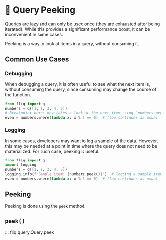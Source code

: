 # 🫣 Query Peeking

Queries are lazy and can only be used once (they are exhausted after being iterated).
While this provides a significant performance boost, it can be inconvenient in some cases.

Peeking is a way to look at items in a query, without consuming it.

## Common Use Cases

### Debugging

When debugging a query, it is often useful to see what the next item is, without
consuming the query, since consuming may change the course of the function.
```python
from fliq import q
numbers = q([1, 2, 3, 4, 5])
# Breakpoint here: dev takes a look at the next item using `numbers.peek()`
even = numbers.where(lambda x: x % 2 == 0)  # flow continues as usual
```

### Logging

In some cases, developers may want to log a sample of the data.
However, this may be needed at a point in time where the query does not need to be materialized.
For such case, peeking is useful.
```python
from fliq import q
import logging
numbers = q([1, 2, 3, 4, 5])
logging.info(f"Sample item: {numbers.peek()}")  # logging a sample item
even = numbers.where(lambda x: x % 2 == 0)  # flow continues as usual
```

## Peeking
Peeking is done using the `peek` method.

## `peek()`
::: fliq.query.Query.peek